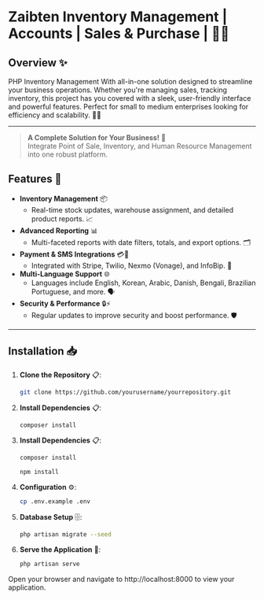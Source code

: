 # Zaibten Inventory Management | Accounts | Sales & Purchase | 🚀💼
## Overview ✨
PHP Inventory Management With all-in-one solution designed to streamline your business operations. Whether you're managing sales, tracking inventory, this project has you covered with a sleek, user-friendly interface and powerful features. Perfect for small to medium enterprises looking for efficiency and scalability. 💪🏽

---

> **A Complete Solution for Your Business!** 🌟  
> Integrate Point of Sale, Inventory, and Human Resource Management into one robust platform.

## Features 🎉
- **Inventory Management** 📦  
  - Real-time stock updates, warehouse assignment, and detailed product reports. 📈
- **Advanced Reporting** 📊  
  - Multi-faceted reports with date filters, totals, and export options. 🗂️
- **Payment & SMS Integrations** 💳📱  
  - Integrated with Stripe, Twilio, Nexmo (Vonage), and InfoBip. 💌
- **Multi-Language Support** 🌐  
  - Languages include English, Korean, Arabic, Danish, Bengali, Brazilian Portuguese, and more. 🗣️
- **Security & Performance** 🔒⚡  
  - Regular updates to improve security and boost performance. 🛡️

---

## Installation 📥
1. **Clone the Repository** 📋:
   ```bash
   git clone https://github.com/yourusername/yourrepository.git

2. **Install Dependencies** 📋:
   ```bash
   composer install

3. **Install Dependencies** 📋:
   ```bash
   composer install
   ```
   ```bash
   npm install
   ```

3. **Configuration** ⚙️:
   ```bash
   cp .env.example .env

4. **Database Setup** 🗄️:
   ```bash
   php artisan migrate --seed

5. **Serve the Application** 🚀:
   ```bash
   php artisan serve

Open your browser and navigate to http://localhost:8000 to view your application.




